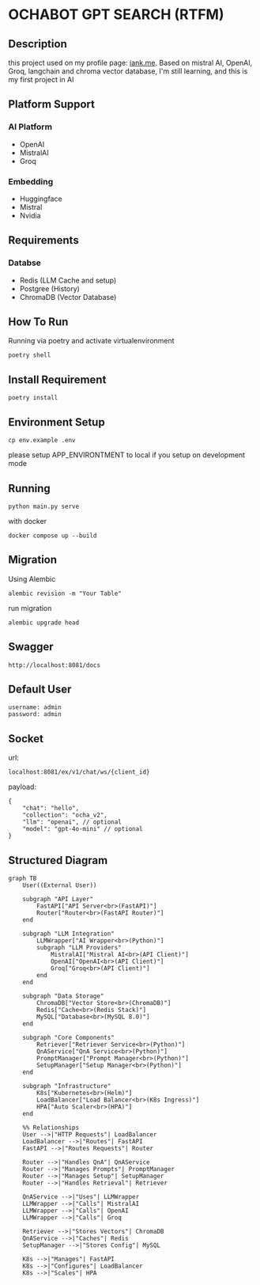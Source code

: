 # OCHABOT GPT SEARCH (RTFM)
## Description
this project used on my profile page: [iank.me](https://iank.me).
Based on mistral AI, OpenAI, Groq, langchain and chroma vector database, I'm still learning, and this is my first project in AI

## Platform Support
### AI Platform
- OpenAI
- MistralAI
- Groq

### Embedding
- Huggingface
- Mistral
- Nvidia

## Requirements
### Databse
- Redis (LLM Cache and setup)
- Postgree (History)
- ChromaDB (Vector Database)

## How To Run
Running via poetry and activate virtualenvironment
```
poetry shell
```

## Install Requirement
```
poetry install
```

## Environment Setup
```
cp env.example .env
```
please setup APP_ENVIRONTMENT to local if you setup on development mode

## Running 
```
python main.py serve
```
with docker
```
docker compose up --build
```

## Migration
Using Alembic
```
alembic revision -m "Your Table"
```
run migration
```
alembic upgrade head
```

## Swagger
```
http://localhost:8081/docs
```

## Default User
```
username: admin
password: admin
```

## Socket
url:
```
localhost:8081/ex/v1/chat/ws/{client_id}
```
payload:
```
{
    "chat": "hello",
    "collection": "ocha_v2",
    "llm": "openai", // optional
    "model": "gpt-4o-mini" // optional
}
```

## Structured Diagram
```mermaid
graph TB
    User((External User))

    subgraph "API Layer"
        FastAPI["API Server<br>(FastAPI)"]
        Router["Router<br>(FastAPI Router)"]
    end

    subgraph "LLM Integration"
        LLMWrapper["AI Wrapper<br>(Python)"]
        subgraph "LLM Providers"
            MistralAI["Mistral AI<br>(API Client)"]
            OpenAI["OpenAI<br>(API Client)"]
            Groq["Groq<br>(API Client)"]
        end
    end

    subgraph "Data Storage"
        ChromaDB["Vector Store<br>(ChromaDB)"]
        Redis["Cache<br>(Redis Stack)"]
        MySQL["Database<br>(MySQL 8.0)"]
    end

    subgraph "Core Components"
        Retriever["Retriever Service<br>(Python)"]
        QnAService["QnA Service<br>(Python)"]
        PromptManager["Prompt Manager<br>(Python)"]
        SetupManager["Setup Manager<br>(Python)"]
    end

    subgraph "Infrastructure"
        K8s["Kubernetes<br>(Helm)"]
        LoadBalancer["Load Balancer<br>(K8s Ingress)"]
        HPA["Auto Scaler<br>(HPA)"]
    end

    %% Relationships
    User -->|"HTTP Requests"| LoadBalancer
    LoadBalancer -->|"Routes"| FastAPI
    FastAPI -->|"Routes Requests"| Router
    
    Router -->|"Handles QnA"| QnAService
    Router -->|"Manages Prompts"| PromptManager
    Router -->|"Manages Setup"| SetupManager
    Router -->|"Handles Retrieval"| Retriever

    QnAService -->|"Uses"| LLMWrapper
    LLMWrapper -->|"Calls"| MistralAI
    LLMWrapper -->|"Calls"| OpenAI
    LLMWrapper -->|"Calls"| Groq

    Retriever -->|"Stores Vectors"| ChromaDB
    QnAService -->|"Caches"| Redis
    SetupManager -->|"Stores Config"| MySQL

    K8s -->|"Manages"| FastAPI
    K8s -->|"Configures"| LoadBalancer
    K8s -->|"Scales"| HPA
```